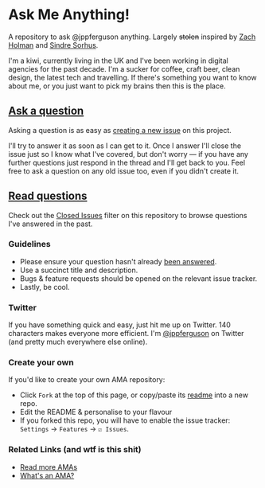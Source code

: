 
# Ask Me Anything!

A repository to ask @jppferguson anything. Largely ~~stolen~~ inspired by [Zach Holman](https://github.com/holman) and [Sindre Sorhus](https://github.com/sindresorhus).

I'm a kiwi, currently living in the UK and I've been working in digital agencies for the past decade. I'm a sucker for coffee, craft beer, clean design, the latest tech and travelling. If there's something you want to know about me, or you just want to pick my brains then this is the place.


## [Ask a question](../../issues/new)
Asking a question is as easy as [creating a new issue](../../issues/new) on this project.

I'll try to answer it as soon as I can get to it. Once I answer I'll close the issue just so I know what I've covered, but don't worry — if you have any further questions just respond in the thread and I'll get back to you. Feel free to ask a question on any old issue too, even if you didn't create it.


## [Read questions](../../issues?q=is%3Aissue+is%3Aclosed)

Check out the [Closed Issues](../../issues?q=is%3Aissue+is%3Aclosed) filter on this repository to browse questions I've answered in the past.


### Guidelines

- Please ensure your question hasn't already [been answered](../../issues?q=is%3Aissue+is%3Aclosed).
- Use a succinct title and description.
- Bugs & feature requests should be opened on the relevant issue tracker.
- Lastly, be cool.

### Twitter

If you have something quick and easy, just hit me up on Twitter. 140 characters makes everyone more efficient. I'm [@jppferguson](https://twitter.com/jppferguson) on Twitter (and pretty much everywhere else online).

### Create your own

If you'd like to create your own AMA repository:

- Click `Fork` at the top of this page, or copy/paste its [readme](../../blob/master/README.md) into a new repo.
- Edit the README & personalise to your flavour
- If you forked this repo, you will have to enable the issue tracker: `Settings` → `Features` → `☑ Issues`.

### Related Links (and wtf is this shit)

- [Read more AMAs](https://github.com/sindresorhus/amas/blob/master/create-ama.md)
- [What's an AMA?](https://en.wikipedia.org/wiki/Reddit#IAmA_and_AMA)

